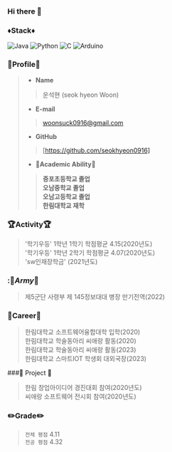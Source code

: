 ### Hi there 👋

### ♦️Stack♦️
![Java](https://img.shields.io/badge/-Java-007396?style=for-the-badge&logo=java&logoColor=white)
![Python](https://img.shields.io/badge/-Python-3776AB?style=for-the-badge&logo=python&logoColor=white)
![C](https://img.shields.io/badge/-C-A8B9CC?style=for-the-badge&logo=c&logoColor=white)
![Arduino](https://img.shields.io/badge/-Arduino-00979D?style=for-the-badge&logo=arduino&logoColor=white)

### 👀Profile👀
> - __Name__
>> 운석현 (seok hyeon Woon)
> - __E-mail__
>> woonsuck0916@gmail.com
> - __GitHub__
>> [https://github.com/seokhyeon0916]
> - __🏫Academic Ability🏫__
>> __증포초등학교 졸업__ <br>
>> __오남중학교 졸업__  <br> 
>> __오남고등학교 졸업__ <br>
>> __한림대학교 재학__ <br>
### :trophy:Activity:trophy:
> '학기우등' 1학년 1학기 학점평균 4.15(2020년도)<br>
> '학기우등' 1학년 2학기 학점평균 4.07(2020년도)<br>
> 'sw인재장학금' (2021년도)<br> 
### ::gun:_Army_:gun:
>제5군단 사령부 제 145정보대대 병장 만기전역(2022)<br>
### :page_with_curl:Career:page_with_curl:
> 한림대학교 소프트웨어융합대학 입학(2020)<br>
> 한림대학교 학술동아리 씨애랑 활동(2020)<br>
> 한림대학교 학술동아리 씨애랑 활동(2023)<br>
> 한림대학교 스마트IOT 학생회 대외국장(2023)<br>

###:book: Project :book:
> 한림 창업아이디어 경진대회 참여(2020년도)<br>
> 씨애랑 소프트웨어 전시회 참여(2020년도)<br>
> 
> 
### :pencil2:Grade:pencil2:
> `전체 평점` 4.11 <br>
> `전공 평점` 4.32 <br>

